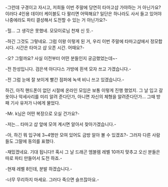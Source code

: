 -그런데 구경이고 자시고, 저희들 이번 주말에 당연히 타마고샵 가야하는 거 아닌가요? 이러다 4인용 데이터 케이블도 다 팔리면 어떡해요? 일단은 하나라도 사서 들고 있어야 나중에라도 파티 결성해서 도전할 수 있는 거 아닌가요?- 

-헐... 그 생각은 못했네. 모모이로님 천재 신 듯.- 

-하긴 그것도 그렇네요. 그럼 이왕 이렇게 된 거, 우리 이번 주말에 타마고샵에서 정모합시다. 시간은 타마고 샵 오픈 시간. 어때요?- 

-오? 그럴까요? 사실 이전부터 어떤 분들인지 궁금했었는데~- 

-전 찬성입니다. 검은색 아디다스 가방에 흰색 모자 쓰고 가겠습니다.- 

-전 그럼 눈에 잘 보이게 빨간 점퍼에 녹색 비니 쓰고 있겠습니다.- 

하긴, 아직 핸드폰이 없던 시절에 온라인 모임은 보통 이렇게 진행 했었지. 
그 날 입고 갈 옷이나 악세사리를 미리 알려 준다던가, 아니면 자신의 체형을 알려준다던가... 
그때 방패 기사 유저가 나에게 물었다. 

-Mr. k님은 어떤 복장으로 오실 건가요?- 

-저는... 타마고 샵 앞에 모여 계시면 알아서 찾아가겠습니다.- 

-아, 하긴 뭐 입구에 3~4명만 모여 있어도 금방 알아 볼 수 있겠죠?- 
그러자 다른 사람들도 그말에 동의를 표했다. 

-재밌겠네요. 기대 됩니다!! 혹시 그 날 드래곤 엠블렘 레벨 10까지 맞추고 오신 분들은 따로 파티 만들어서 도전 하죠.- 

-현재 레벨 8인데, 분발 하겠습니다.- 

-너무 무리하지 마세요. 그러다 죽으면 슬프잖아요.- 